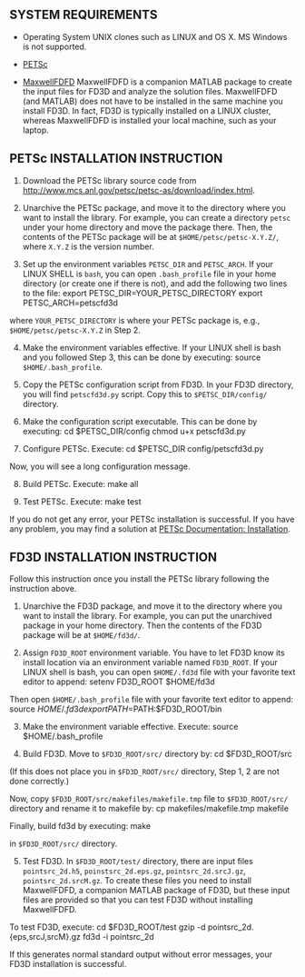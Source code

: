 SYSTEM REQUIREMENTS
-------------------
- Operating System
	UNIX clones such as LINUX and OS X.  MS Windows is not supported.

- [PETSc](http://www.mcs.anl.gov/petsc)

- [MaxwellFDFD](https://github.com/wsshin/maxwellfdfd)
MaxwellFDFD is a companion MATLAB package to create the input files for FD3D and analyze the solution files.  MaxwellFDFD (and MATLAB) does not have to be installed in the same machine you install FD3D.  In fact, FD3D is typically installed on a LINUX cluster, whereas MaxwellFDFD is installed your local machine, such as your laptop.


PETSc INSTALLATION INSTRUCTION
------------------------------
1. Download the PETSc library source code from http://www.mcs.anl.gov/petsc/petsc-as/download/index.html.

2. Unarchive the PETSc package, and move it to the directory where you want to install the library.
For example, you can create a directory `petsc` under your home directory and move the package there.  Then, the contents of the PETSc package will be at `$HOME/petsc/petsc-X.Y.Z/`, where `X.Y.Z` is the version number.

3. Set up the environment variables `PETSC_DIR` and `PETSC_ARCH`.
If your LINUX SHELL is `bash`, you can open `.bash_profile` file in your home directory (or create one if there is not), and add the following two lines to the file:
	export PETSC_DIR=YOUR_PETSC_DIRECTORY
	export PETSC_ARCH=petscfd3d

where `YOUR_PETSC_DIRECTORY` is where your PETSc package is, e.g., `$HOME/petsc/petsc-X.Y.Z` in Step 2.

4. Make the environment variables effective.
If your LINUX shell is bash and you followed Step 3, this can be done by executing:
	source `$HOME/.bash_profile`.

5. Copy the PETSc configuration script from FD3D.
In your FD3D directory, you will find `petscfd3d.py` script.  Copy this to `$PETSC_DIR/config/` directory.

6. Make the configuration script executable.
This can be done by executing:
	cd $PETSC_DIR/config
	chmod u+x petscfd3d.py

7. Configure PETSc.
Execute:
	cd $PETSC_DIR
	config/petscfd3d.py

Now, you will see a long configuration message.

8. Build PETSc.
Execute:
	make all

9. Test PETSc.
Execute:
	make test

If you do not get any error, your PETSc installation is successful.  If you have any problem, you may find a solution at [PETSc Documentation: Installation](http://www.mcs.anl.gov/petsc/petsc-as/documentation/installation.html).


FD3D INSTALLATION INSTRUCTION
-----------------------------
Follow this instruction once you install the PETSc library following the instruction above.

1. Unarchive the FD3D package, and move it to the directory where you want to install the library.
For example, you can put the unarchived package in your home directory.  Then the contents of the FD3D package will be at `$HOME/fd3d/`.

2.  Assign `FD3D_ROOT` environment variable.
You have to let FD3D know its install location via an environment variable named `FD3D_ROOT`.  If your LINUX shell is bash, you can open `$HOME/.fd3d` file with your favorite text editor to append:
	setenv FD3D_ROOT $HOME/fd3d

Then open `$HOME/.bash_profile` file with your favorite text editor to append:
	source $HOME/.fd3d
	export PATH=$PATH:$FD3D_ROOT/bin

3. Make the environment variable effective.
Execute:
	source $HOME/.bash_profile

4. Build FD3D.
Move to `$FD3D_ROOT/src/` directory by:
	cd $FD3D_ROOT/src

(If this does not place you in `$FD3D_ROOT/src/` directory, Step 1, 2 are not done correctly.)

Now, copy `$FD3D_ROOT/src/makefiles/makefile.tmp` file to `$FD3D_ROOT/src/` directory and rename it to makefile by:
	cp makefiles/makefile.tmp makefile

Finally, build fd3d by executing:
	make

in `$FD3D_ROOT/src/` directory.


5. Test FD3D.
In `$FD3D_ROOT/test/` directory, there are input files `pointsrc_2d.h5`, `poinstsrc_2d.eps.gz`, `pointsrc_2d.srcJ.gz`, `pointsrc_2d.srcM.gz`.  To create these files you need to install MaxwellFDFD, a companion MATLAB package of FD3D, but these input files are provided so that you can test FD3D without installing MaxwellFDFD.  

To test FD3D, execute:
	cd $FD3D_ROOT/test
	gzip -d pointsrc_2d.{eps,srcJ,srcM}.gz
	fd3d -i pointsrc_2d

If this generates normal standard output without error messages, your FD3D installation is successful.
